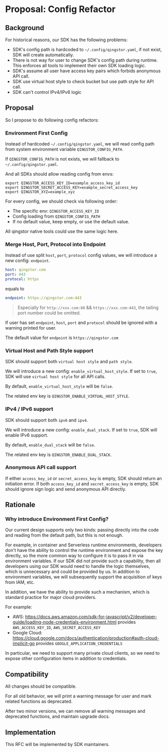 # Proposal: Config Refactor

## Background

For historical reasons, our SDK has the following problems:

- SDK's config path is hardcoded to `~/.config/qingstor.yaml`, if not exist, SDK will create automatically.
- There is not way for user to change SDK's config path during runtime. This enforces all tools to implement their own
  SDK loading logic.
- SDK's assume all user have access key pairs which forbids anonymous API call.
- SDK use virtual host style to check bucket but use path style for API call.
- SDK can't control IPv4/IPv6 logic

## Proposal

So I propose to do following config refactors:

### Environment First Config

Instead of hardcoded `~/.config/qingstor.yaml`, we will read config path from system environment
variable `QINGSTOR_CONFIG_PATH`.

If `QINGSTOR_CONFIG_PATH` is not exists, we will fallback to `~/.config/qingstor.yaml`.

And all SDKs should allow reading config from envs:

```shell
export QINGSTOR_ACCESS_KEY_ID=example_access_key_id
export QINGSTOR_SECRET_ACCESS_KEY=example_secret_access_key
export QINGSTOR_XYZ=example_xyz
```

For every config, we should check via following order:

- The specific env: `QINGSTOR_ACCESS_KEY_ID`
- Config loading from `QINGSTOR_CONFIG_PATH`
- If no default value, keep empty, or use the default value.

All qingstor native tools could use the same logic here.

### Merge Host, Port, Protocol into Endpoint

Instead of use split `host`, `port`, `protocol` config values, we will introduce a new config: `endpoint`.

```yaml
host: qingstor.com
port: 443
protocol: https
```

equals to

```yaml
endpoint: https://qingstor.com:443
```

> Especially for `http://xxx.com:80` && `https://xxx.com:443`, the tailing port number could be omitted.

If user has set `endpoint`, `host`, `port` and `protocol` should be ignored with a warning printed for user.

The default value for `endpoint` is `https://qingstor.com`

### Virtual Host and Path Style support

SDK should support both `virtual host style` and `path style`.

We will introduce a new config: `enable_virtual_host_style`. If set to `true`, SDK will use `virtual host style` for all
API calls.

By default, `enable_virtual_host_style` will be `false`.

The related env key is `QINGSTOR_ENABLE_VIRTUAL_HOST_STYLE`.

### IPv4 / IPv6 support

SDK should support both `ipv6` and `ipv4`.

We will introduce a new config: `enable_dual_stack`. If set to `true`, SDK will enable IPv6 support.

By default, `enable_dual_stack` will be `false`.

The related env key is `QINGSTOR_ENABLE_DUAL_STACK`.

### Anonymous API call support

If either `access_key_id` or `secret_access_key` is empty, SDK should return an initiation error. If
both `access_key_id` and `secret_access_key` is empty, SDK should ignore sign logic and send anonymous API directly.

## Rationale

### Why introduce Environment First Config?

Our current design supports only two kinds: passing directly into the code and reading from the default path, but this
is not enough.

For example, in container and Serverless runtime environments, developers don't have the ability to control the runtime
environment and expose the key directly, so the more common way to configure it is to pass it in via environment
variables. If our SDK did not provide such a capability, then all developers using our SDK would need to handle the
logic themselves, which is unnecessary and could be provided by us. In addition to environment variables, we will
subsequently support the acquisition of keys from IAM, etc.

In addition, we have the ability to provide such a mechanism, which is standard practice for major cloud providers.

For example:

- AWS: <https://docs.aws.amazon.com/sdk-for-javascript/v2/developer-guide/loading-node-credentials-environment.html>
  provides `AWS_ACCESS_KEY_ID`, `AWS_SECRET_ACCESS_KEY`
- Google Cloud: <https://cloud.google.com/docs/authentication/production#auth-cloud-implicit-go>
  provides `GOOGLE_APPLICATION_CREDENTIALS`

In particular, we need to support many private cloud clients, so we need to expose other configuration items in addition
to credentials.

## Compatibility

All changes should be compatible.

For all old behavior, we will print a warning message for user and mark related functions as deprecated.

After two minor versions, we can remove all warning messages and deprecated functions, and maintain upgrade docs.

## Implementation

This RFC will be implemented by SDK maintainers.
